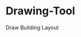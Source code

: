 # Drawing-Tool
Draw Building Layout
<!DOCTYPE html>
<html lang="en">
<head>
    <meta charset="UTF-8">
    <meta name="viewport" content="width=device-width, initial-scale=1.0">
    <title>Draw Layout</title>
    <style><label for="shape">Select Shape:</label>
<select id="shape">
    <option value="line">Line</option>
    <option value="rectangle">Rectangle</option>
    <option value="circle">Circle</option>
</select>const shapeSelect = document.getElementById('shape');
let currentShape = shapeSelect.value;  // Default shape is "line"

shapeSelect.addEventListener('change', (e) => {
    currentShape = e.target.value;  // Update the shape when the user changes selection
});

let startX, startY;

canvas.addEventListener('mousedown', (e) => {
    startX = e.offsetX;
    startY = e.offsetY;
    drawing = true;
});

canvas.addEventListener('mousemove', (e) => {
    if (drawing) {
        const endX = e.offsetX;
        const endY = e.offsetY;
        ctx.clearRect(0, 0, canvas.width, canvas.height);  // Clear the canvas while drawing
        
        // Redraw existing strokes (important for shapes and free drawing)
        strokes.forEach(stroke => {
            ctx.beginPath();
            ctx.moveTo(stroke[0].x, stroke[0].y);
            stroke.forEach(point => {
                ctx.lineTo(point.x, point.y);
                ctx.stroke();
            });
        });

        if (currentShape === 'line') {
            // Draw line
            ctx.beginPath();
            ctx.moveTo(startX, startY);
            ctx.lineTo(endX, endY);
            ctx.stroke();
        } else if (currentShape === 'rectangle') {
            // Draw rectangle
            const width = endX - startX;
            const height = endY - startY;
            ctx.strokeRect(startX, startY, width, height);
        } else if (currentShape === 'circle') {
            // Draw circle
            const radius = Math.sqrt(Math.pow(endX - startX, 2) + Math.pow(endY - startY, 2));
            ctx.beginPath();
            ctx.arc(startX, startY, radius, 0, 2 * Math.PI);
            ctx.stroke();
        }
    }
});

canvas.addEventListener('mouseup', () => {
    drawing = false;

    // Store the shape in the strokes array (save its data)
    const shapeData = { type: currentShape, startX, startY, endX, endY };
    strokes.push(shapeData);
});


        canvas {
            border: 1px solid black;
            cursor: crosshair;
        }
        #saveButton {
            margin-top: 10px;
        }
    </style>
</head>
<body>
    <h2>Draw the Building Layout</h2>
    <canvas id="drawingCanvas" width="500" height="500"></canvas>
    <br>
    <button id="saveButton">Save Drawing as Image</button>

    <script>
        const canvas = document.getElementById('drawingCanvas');
        const ctx = canvas.getContext('2d');
        let drawing = false;

        // Start drawing on mouse down
        canvas.addEventListener('mousedown', (e) => {
            drawing = true;
            ctx.beginPath();
            ctx.moveTo(e.offsetX, e.offsetY);
        });

        // Draw as mouse moves
        canvas.addEventListener('mousemove', (e) => {
            if (drawing) {
                ctx.lineTo(e.offsetX, e.offsetY);
                ctx.stroke();
            }
        });

        // Stop drawing on mouse up
        canvas.addEventListener('mouseup', () => {
            drawing = false;
        });

        // Save the drawing as an image (PNG)
        document.getElementById('saveButton').addEventListener('click', () => {
            const dataUrl = canvas.toDataURL('image/png');  // Get the drawing as a PNG image (Base64)
            console.log('Drawing saved:', dataUrl);
            alert('Your drawing has been saved as an image. You can upload it later to your PDF.');
            
            // If you want to enable the user to download the image, you can use this code:
            const link = document.createElement('a');
            link.href = dataUrl;
            link.download = 'drawing.png';  // The image will be saved as 'drawing.png'
            link.click();
        });
    </script>
</body>
</html>
